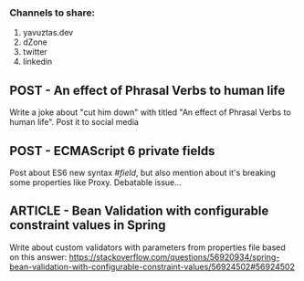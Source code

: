 
### Channels to share:
1. yavuztas.dev
2. dZone
3. twitter
4. linkedin

## POST - An effect of Phrasal Verbs to human life
Write a joke about "cut him down" with titled "An effect of Phrasal Verbs to human life". Post it to social media

## POST - ECMAScript 6 private fields
Post about ES6 new syntax *#field*, but also mention about it's breaking some properties like Proxy. Debatable issue...

## ARTICLE - Bean Validation with configurable constraint values in Spring
Write about custom validators with parameters from properties file based on this answer:
https://stackoverflow.com/questions/56920934/spring-bean-validation-with-configurable-constraint-values/56924502#56924502
